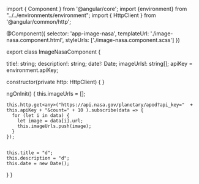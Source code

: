 import { Component } from '@angular/core';
import {environment} from "../../environments/environment";
import { HttpClient } from '@angular/common/http';

@Component({
  selector: 'app-image-nasa',
  templateUrl: './image-nasa.component.html',
  styleUrls: ['./image-nasa.component.scss']
})



export class ImageNasaComponent {

  title!: string;
  description!: string;
  date!: Date;
  imageUrls!: string[];
  apiKey = environment.apiKey;

  constructor(private http: HttpClient) {
  }

  ngOnInit() {
    this.imageUrls = [];

    this.http.get<any>("https://api.nasa.gov/planetary/apod?api_key="  + this.apiKey + "&count=" + 10 ).subscribe(data => {
      for (let i in data) {
        let image = data[i].url;
        this.imageUrls.push(image);
      }
    });


    this.title = "d";
    this.description = "d";
    this.date = new Date();
  }
}
